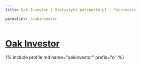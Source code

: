 ```yaml
---
title: Oak Investor | Statystyki patronite.pl | Patromierz

permalink: /oakinvestor
---
```


# [Oak Investor](https://patronite.pl/oakinvestor)

{% include profile.md name="oakinvestor" prefix="o" %}
